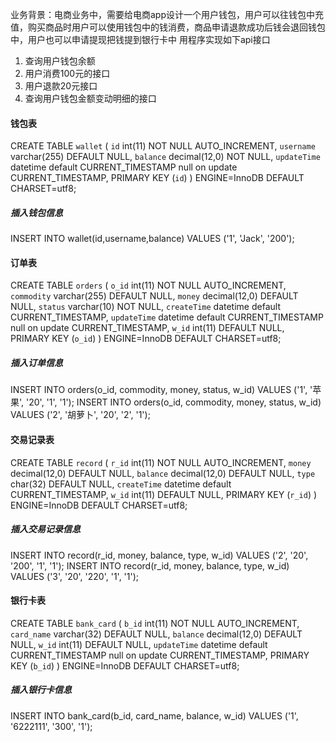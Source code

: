 业务背景：电商业务中，需要给电商app设计一个用户钱包，用户可以往钱包中充值，购买商品时用户可以使用钱包中的钱消费，商品申请退款成功后钱会退回钱包中，用户也可以申请提现把钱提到银行卡中
用程序实现如下api接口
1.  查询用户钱包余额
2. 用户消费100元的接口
3. 用户退款20元接口
4. 查询用户钱包金额变动明细的接口

#### 钱包表
CREATE TABLE `wallet` (
`id` int(11) NOT NULL AUTO_INCREMENT,
`username` varchar(255) DEFAULT NULL,
`balance` decimal(12,0) NOT NULL,
`updateTime` datetime default CURRENT_TIMESTAMP null on update CURRENT_TIMESTAMP,
PRIMARY KEY (`id`)
) ENGINE=InnoDB DEFAULT CHARSET=utf8;
##### 插入钱包信息
INSERT INTO wallet(id,username,balance) VALUES ('1', 'Jack', '200');

#### 订单表
CREATE TABLE `orders` (
`o_id` int(11) NOT NULL AUTO_INCREMENT,
`commodity` varchar(255) DEFAULT NULL,
`money` decimal(12,0) DEFAULT NULL,
`status` varchar(10) NOT NULL,
`createTime` datetime default CURRENT_TIMESTAMP,
`updateTime` datetime default CURRENT_TIMESTAMP null on update CURRENT_TIMESTAMP,
`w_id` int(11) DEFAULT NULL,
PRIMARY KEY (`o_id`)
) ENGINE=InnoDB DEFAULT CHARSET=utf8;
##### 插入订单信息
INSERT INTO orders(o_id, commodity, money, status, w_id) VALUES ('1', '苹果', '20', '1', '1');
INSERT INTO orders(o_id, commodity, money, status, w_id) VALUES ('2', '胡萝卜', '20', '2', '1');


#### 交易记录表
CREATE TABLE `record` (
`r_id` int(11) NOT NULL AUTO_INCREMENT,
`money` decimal(12,0) DEFAULT NULL,
`balance` decimal(12,0) DEFAULT NULL,
`type` char(32) DEFAULT NULL,
`createTime` datetime default CURRENT_TIMESTAMP,
`w_id` int(11) DEFAULT NULL,
PRIMARY KEY (`r_id`)
) ENGINE=InnoDB DEFAULT CHARSET=utf8;
##### 插入交易记录信息
INSERT INTO record(r_id, money, balance, type, w_id) VALUES ('2', '20', '200', '1', '1');
INSERT INTO record(r_id, money, balance, type, w_id) VALUES ('3', '20', '220', '1', '1');

#### 银行卡表
CREATE TABLE `bank_card` (
`b_id` int(11) NOT NULL AUTO_INCREMENT,
`card_name` varchar(32) DEFAULT NULL,
`balance` decimal(12,0) DEFAULT NULL,
`w_id` int(11) DEFAULT NULL,
`updateTime` datetime default CURRENT_TIMESTAMP null on update CURRENT_TIMESTAMP,
PRIMARY KEY (`b_id`)
) ENGINE=InnoDB DEFAULT CHARSET=utf8;
##### 插入银行卡信息
INSERT INTO bank_card(b_id, card_name, balance, w_id) VALUES ('1', '6222111', '300', '1');
